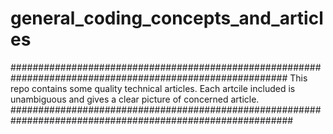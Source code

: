 # general_coding_concepts_and_articles

##########################################################################################################
This repo contains some quality technical articles.
Each artcile included is unambiguous and gives a clear picture of concerned article. 
###########################################################################################################
